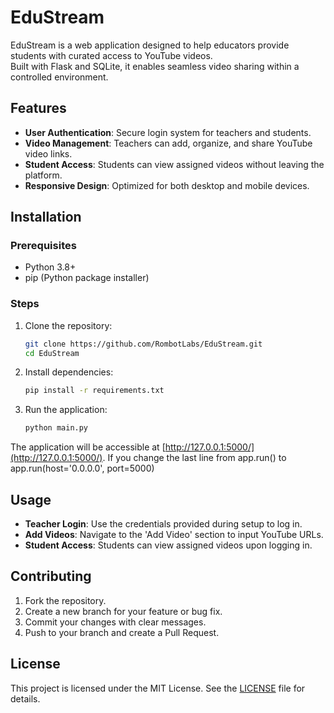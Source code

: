 
# EduStream

EduStream is a web application designed to help educators provide students with curated access to YouTube videos.  
Built with Flask and SQLite, it enables seamless video sharing within a controlled environment.

## Features

- **User Authentication**: Secure login system for teachers and students.
- **Video Management**: Teachers can add, organize, and share YouTube video links.
- **Student Access**: Students can view assigned videos without leaving the platform.
- **Responsive Design**: Optimized for both desktop and mobile devices.

## Installation

### Prerequisites

- Python 3.8+
- pip (Python package installer)

### Steps

1. Clone the repository:

   ```bash
   git clone https://github.com/RombotLabs/EduStream.git
   cd EduStream
   ```
   
2. Install dependencies:

   ```bash
   pip install -r requirements.txt
   ```

3. Run the application:

   ```bash
   python main.py
   ```

The application will be accessible at [http://127.0.0.1:5000/](http://127.0.0.1:5000/).
If you change the last line from app.run() to app.run(host='0.0.0.0', port=5000)

## Usage

* **Teacher Login**: Use the credentials provided during setup to log in.
* **Add Videos**: Navigate to the 'Add Video' section to input YouTube URLs.
* **Student Access**: Students can view assigned videos upon logging in.

## Contributing

1. Fork the repository.
2. Create a new branch for your feature or bug fix.
3. Commit your changes with clear messages.
4. Push to your branch and create a Pull Request.

## License

This project is licensed under the MIT License.
See the [LICENSE](LICENSE) file for details.

```
```

